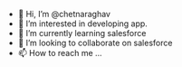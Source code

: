 - 👋 Hi, I’m @chetnaraghav
- 👀 I’m interested in developing app.
- 🌱 I’m currently learning salesforce
- 💞️ I’m looking to collaborate on salesforce
- 📫 How to reach me ...

<!---
chetnaraghav/chetnaraghav is a ✨ special ✨ repository because its `README.md` (this file) appears on your GitHub profile.
You can click the Preview link to take a look at your changes.
--->
